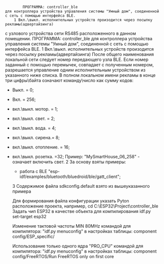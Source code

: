 			ПРОГРАММА: controller_ble
	для контроллера устройства управления системы "Умный дом", соединенной с сеть с помощью интерфейса BLE.
		1 Вкл.\выкл. исполнительных устройств произодится через посылку рекламы(адвертайзинга)
с узлового устройства сети RS485 расположенного в данном помещении.
					ПРОГРАММА: controller_ble
для контроллера устройства управления системы "Умный дом", соединенной с сеть с помощью интерфейса BLE.
	1 Вкл.\выкл. исполнительных устройств произодится через посылку рекламы(адвертайзинга)
	 После общего наименования локальной сети следует номер передающего узла BLE.
 Если номер заданный с помощью перемычек, совпадает с полученным номером,
 разрешается управление одним исполнительным устройством из указанного ниже списка.
 В полном локальном имени рекламы в конце три цифры\байта означают команду\число как сумму кодов:
- Выкл. = 0;
- Вкл. = 256;
- вкл.\выкл. мотор. = 1;
- вкл.\выкл. свет. = 2;
- вкл.\выкл. вода. = 4;
- вкл.\выкл. сирена.= 8;
- вкл.\выкл. отопление. = 16;
- вкл.\выкл. розетка. =32;
	Пример: "MySmartHouse_06_258" - означает включить свет.
		2 За основу взяты примеры:
	- работа с BLE "esp-idf/examples/bluetooth/bluedroid/ble/gatt_client";
	
	3 Содержимое файла sdkconfig.default взято из вышеуказанного примера

	Для формирования файла конфигурации указать Pyton расположение проекта,
	например,
cd C:\ESP32\Project\controller_ble
	Задать чип ESP32 в качестве объекта для компилирования
idf.py set-target esp32

	Изменение тактовой частоты MIN 80MHz командой для компилятора:
"idf.py menuconfig" в настройках таблицы: component config/ESP_specific/

	Использование только одного ядра "PRO_CPU" командой для компилятора:
"idf.py menuconfig" в настройках таблицы:
component config/FreeRTOS/Run FreeRTOS only on first core
	
   

